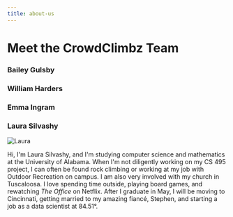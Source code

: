 ```yaml
---
title: about-us
---
```


# Meet the CrowdClimbz Team


### Bailey Gulsby

### William Harders

### Emma Ingram

### Laura Silvashy
![Laura](Laura.png) <!-- .element height="10%" width="10%" -->

Hi, I'm Laura Silvashy, and I'm studying computer science and mathematics at the University of Alabama. When I'm not diligently working on my CS 495 project, I can often be found rock climbing or working at my job with Outdoor Recreation on campus. I am also very involved with my church in Tuscaloosa. I love spending time outside, playing board games, and rewatching *The Office* on Netflix. After I graduate in May, I will be moving to Cincinnati, getting married to my amazing fiancé, Stephen, and starting a job as a data scientist at 84.51&deg;.


